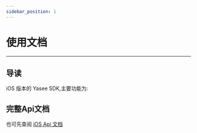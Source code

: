 ```yaml
---
sidebar_position: 1
---
```


# 使用文档
--- 

## 导读
iOS 版本的 Yasee SDK,主要功能为:



## 完整Api文档

也可先查阅
[iOS Api 文档](http://henrygao.hopto.org/ios_doc/documentation/yasee_ios "Api 文档")
